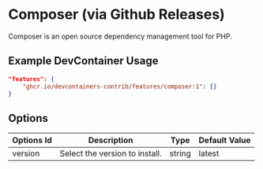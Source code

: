 # Composer (via Github Releases)

Composer is an open source dependency management tool for PHP.

## Example DevContainer Usage

```json
"features": {
    "ghcr.io/devcontainers-contrib/features/composer:1": {}
}
```

## Options

| Options Id | Description | Type | Default Value |
|-----|-----|-----|-----|
| version | Select the version to install. | string | latest |
